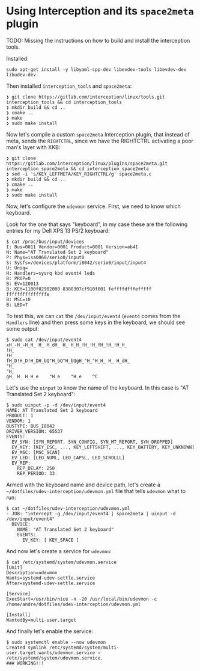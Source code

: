 # Using Interception and its `space2meta` plugin

TODO: Missing the instructions on how to build and install the interception tools.

Installed:

```
sudo apt-get install -y libyaml-cpp-dev libevdev-tools libevdev-dev libudev-dev
```

Then installed `interception_tools` and `space2meta`:

```
❯ git clone https://gitlab.com/interception/linux/tools.git interception_tools && cd interception_tools
❯ mkdir build && cd ..
❯ cmake ..
❯ make
❯ sudo make install
```

Now let's compile a custom `space2meta` Interception plugin, that instead of meta, sends the `RIGHTCTRL`, since we have the RIGHTCTRL activating a poor man's layer with XKB:

```
❯ git clone https://gitlab.com/interception/linux/plugins/space2meta.git interception_space2meta && cd interception_space2meta
❯ sed -i 's/KEY_LEFTMETA/KEY_RIGHTCTRL/g' space2meta.c
❯ mkdir build && cd ..
❯ cmake ..
❯ make
❯ sudo make install
```

Now, let's configure the `udevmon` service. First, we need to know which keyboard.

Look for the one that says "keyboard", in my case these are the following entries for my Dell XPS 13 PS/2 keyboard:

```
$ cat /proc/bus/input/devices
I: Bus=0011 Vendor=0001 Product=0001 Version=ab41
N: Name="AT Translated Set 2 keyboard"
P: Phys=isa0060/serio0/input0
S: Sysfs=/devices/platform/i8042/serio0/input/input4
U: Uniq=
H: Handlers=sysrq kbd event4 leds 
B: PROP=0
B: EV=120013
B: KEY=1100f02902000 8380307cf910f001 feffffdfffefffff fffffffffffffffe
B: MSC=10
B: LED=7
```

To test this, we can `cat` the `/dev/input/event4` (`event4` comes from the `Handlers` line) and then press some keys in the keyboard, we should see some output:

```
$ sudo cat /dev/input/event4
xH_-H_-H_H_ H_ H_dH_ H_ H_H_!H_!H_fH_!H_!H_H_
!H_
!H_
fH_D!H_D!H_DH_bQ"H_bQ"H_bQgH_"H_"H_H_ H_ H_dH_
"H_
"H_
gH_ H_ H_H_e    "H_e    "H_e    ^C
```

Let's use the `uinput` to know the name of the keyboard. In this case is "AT Translated Set 2 keyboard":

```
$ sudo uinput -p -d /dev/input/event4
NAME: AT Translated Set 2 keyboard
PRODUCT: 1
VENDOR: 1
BUSTYPE: BUS_I8042
DRIVER_VERSION: 65537
EVENTS:
  EV_SYN: [SYN_REPORT, SYN_CONFIG, SYN_MT_REPORT, SYN_DROPPED]
  EV_KEY: [KEY_ESC, ..., KEY_LEFTSHIFT, ..., KEY_BATTERY, KEY_UNKNOWN]
  EV_MSC: [MSC_SCAN]
  EV_LED: [LED_NUML, LED_CAPSL, LED_SCROLLL]
  EV_REP:
    REP_DELAY: 250
    REP_PERIOD: 33
```

Armed with the keyboard name and device path, let's create a `~/dotfiles/udev-interception/udevmon.yml` file that tells `udevmon` what to run:

```
$ cat ~/dotfiles/udev-interception/udevmon.yml
- JOB: "intercept -g /dev/input/event4 | space2meta | uinput -d /dev/input/event4"
  DEVICE:
    NAME: "AT Translated Set 2 keyboard"
    EVENTS:
      EV_KEY: [ KEY_SPACE ]
```

And now let's create a service for `udevmon`:

```
$ cat /etc/systemd/system/udevmon.service
[Unit]
Description=udevmon
Wants=systemd-udev-settle.service
After=systemd-udev-settle.service

[Service]
ExecStart=/usr/bin/nice -n -20 /usr/local/bin/udevmon -c /home/andre/dotfiles/udev-interception/udevmon.yml

[Install]
WantedBy=multi-user.target
```

And finally let's enable the service:

```
$ sudo systemctl enable --now udevmon
Created symlink /etc/systemd/system/multi-user.target.wants/udevmon.service → /etc/systemd/system/udevmon.service.
### WORKING!!!
```
